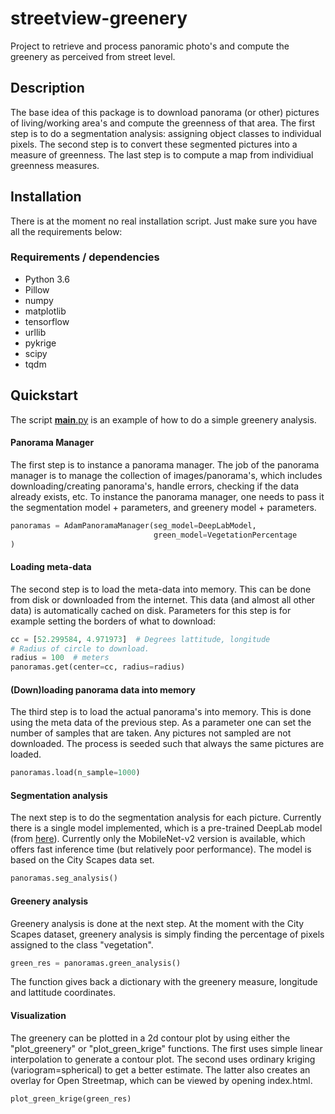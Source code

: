 # streetview-greenery

Project to retrieve and process panoramic photo's and compute the greenery as perceived from street level.

## Description

The base idea of this package is to download panorama (or other) pictures of living/working area's and compute the greenness of that area. The first step is to do a segmentation analysis: assigning object classes to individual pixels. The second step is to convert these segmented pictures into a measure of greenness. The last step is to compute a map from individiual greenness measures. 

## Installation

There is at the moment no real installation script. Just make sure you have all the requirements below:

### Requirements / dependencies

- Python 3.6
- Pillow
- numpy
- matplotlib
- tensorflow
- urllib
- pykrige
- scipy
- tqdm

## Quickstart

The script [__main__.py](__main__.py) is an example of how to do a simple greenery analysis.

#### Panorama Manager

The first step is to instance a panorama manager. The job of the panorama manager is to manage the collection of images/panorama's, which includes downloading/creating panorama's, handle errors, checking if the data already exists, etc. To instance the panorama manager, one needs to pass it the segmentation model + parameters, and greenery model + parameters.

```python
panoramas = AdamPanoramaManager(seg_model=DeepLabModel,
                                green_model=VegetationPercentage
)
```

#### Loading meta-data

The second step is to load the meta-data into memory. This can be done from disk or downloaded from the internet. This data (and almost all other data) is automatically cached on disk. Parameters for this step is for example setting the borders of what to download:

```python 
cc = [52.299584, 4.971973]  # Degrees lattitude, longitude
# Radius of circle to download.
radius = 100  # meters
panoramas.get(center=cc, radius=radius)
```

#### (Down)loading panorama data into memory

The third step is to load the actual panorama's into memory. This is done using the meta data of the previous step. As a parameter one can set the number of samples that are taken. Any pictures not sampled are not downloaded. The process is seeded such that always the same pictures are loaded.

```python
panoramas.load(n_sample=1000)
```

#### Segmentation analysis

The next step is to do the segmentation analysis for each picture. Currently there is a single model implemented, which is a pre-trained DeepLab model (from [here](https://github.com/tensorflow/models/blob/master/research/deeplab/g3doc/model_zoo.md)). Currently only the MobileNet-v2 version is available, which offers fast inference time (but relatively poor performance). The model is based on the City Scapes data set.

```python
panoramas.seg_analysis()
```

#### Greenery analysis

Greenery analysis is done at the next step. At the moment with the City Scapes dataset, greenery analysis is simply finding the percentage of pixels assigned to the class "vegetation".

```python
green_res = panoramas.green_analysis()
```

The function gives back a dictionary with the greenery measure, longitude and lattitude coordinates.

#### Visualization

The greenery can be plotted in a 2d contour plot by using either the "plot\_greenery" or "plot\_green\_krige" functions. The first uses simple linear interpolation to generate a contour plot. The second uses ordinary kriging (variogram=spherical) to get a better estimate. The latter also creates an overlay for Open Streetmap, which can be viewed by opening index.html.

```python
plot_green_krige(green_res)
```
